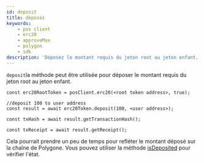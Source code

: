 ```yaml
---
id: deposit
title: déposez
keywords:
    - pos client
    - erc20
    - approveMax
    - polygon
    - sdk
description: 'Déposez le montant requis du jeton root au jeton enfant.'
---
```


`deposit`la méthode peut être utilisée pour déposer le montant requis du jeton root au jeton enfant.

```
const erc20RootToken = posClient.erc20(<root token address>, true);

//deposit 100 to user address
const result = await erc20Token.deposit(100, <user address>);

const txHash = await result.getTransactionHash();

const txReceipt = await result.getReceipt();

```

Cela pourrait prendre un peu de temps pour refléter le montant déposé sur la chaîne de Polygone. Vous pouvez utiliser la méthode [isDeposited](/docs/develop/ethereum-polygon/matic-js/pos/is-deposited) pour vérifier l'état.
